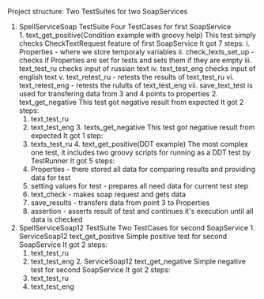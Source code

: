 Project structure:
Two TestSuites for two SoapServices
  1. SpellServiceSoap TestSuite
  Four TestCases for first SoapService  
    1. text_get_positive(Condition example with groovy help)
    This test simply checks CheckTextRequest feature of first SoapService
    It got 7 steps:
      i. Properties - where we store temporaly variables
      ii. check_texts_set_up - checks if Properties are set for tests and sets them if they are empty
      iii. text_test_ru checks input of russian text
      iv. text_test_eng checks input of english text
      v. text_retest_ru - retests the results of text_test_ru
      vi. text_retest_eng - retests the rulults of text_test_eng
      vii. save_text_test is used for transfering data from 3 and 4 points to properties
    2. text_get_negative
    This test got negative result from expected
    It got 2 steps:
      1. text_test_ru
      2. text_test_eng
    3. texts_get_negative
    This test got negative result from expected
    It got 1 step:
      1. texts_test_ru
    4. text_get_positive(DDT example)
    The most complex one test, it includes two groovy scripts for running as a DDT test by TestRunner
    It got 5 steps:
      1. Properties - there stored all data for comparing results and providing data for test
      2. setting values for test - prepares all need data for current test step
      3. text_check - makes soap request and gets data
      4. save_results - transfers data from point 3 to Properties
      5. assertion - asserts result of test and continues it's execution until all data is checked
  2. SpellServiceSoap12 TestSuite
  Two TestCases for second SoapService
    1. ServiceSoap12 text_get_positive
    Simple positive test for second SoapService
    It got 2 steps:
      1. text_test_ru
      2. text_test_eng
    2. ServiceSoap12 text_get_negative
    Simple negative test for second SoapService
    It got 2 steps:
      1. text_test_ru
      2. text_test_eng
